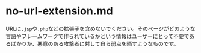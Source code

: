 # no-url-extension.md

URLに`.jsp`や`.php`などの拡張子を含めないでください。そのページがどのような言語やフレームワークで作られているかという情報はユーザーにとって不要であるばかりか、悪意のある攻撃者に対して自ら弱点を晒すようなものです。
